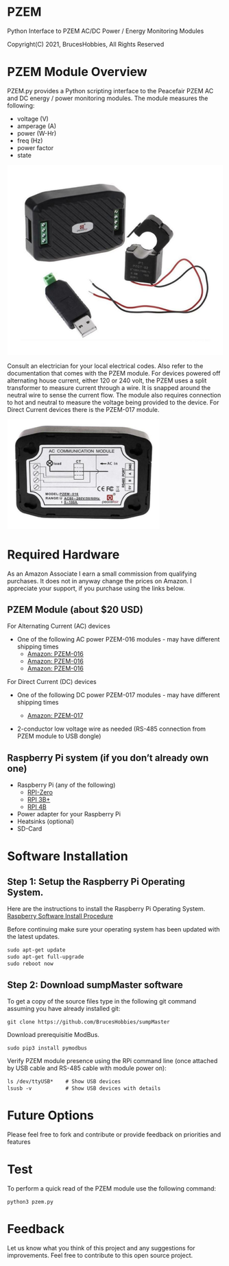 # PZEM
Python Interface to PZEM AC/DC Power / Energy Monitoring Modules

Copyright(C) 2021, BrucesHobbies,
All Rights Reserved

# PZEM Module Overview
PZEM.py provides a Python scripting interface to the Peacefair PZEM AC and DC energy / power monitoring modules. The module measures the following:
- voltage (V)
- amperage (A)
- power (W-Hr)
- freq (Hz)
- power factor
- state

![Figure 1: PZEM](https://github.com/BrucesHobbies/sumpMaster/blob/main/figures/figure1.png)

Consult an electrician for your local electrical codes. Also refer to the documentation that comes with the PZEM module. For devices powered off alternating house current, either 120 or 240 volt, the PZEM uses a split transformer to measure current through a wire. It is snapped around the neutral wire to sense the current flow. The module also requires connection to hot and neutral to measure the voltage being provided to the device. For Direct Current devices there is the PZEM-017 module.

![Figure 2: PZEM Wiring](https://github.com/BrucesHobbies/sumpMaster/blob/main/figures/figure2.png)

# Required Hardware 
As an Amazon Associate I earn a small commission from qualifying purchases. It does not in anyway change the prices on Amazon. I appreciate your support, if you purchase using the links below.
## PZEM Module (about $20 USD)
For Alternating Current (AC) devices
- One of the following AC power PZEM-016 modules - may have different shipping times
  - [Amazon: PZEM-016](https://amzn.to/394y8VT)
  - [Amazon: PZEM-016](https://amzn.to/2PhmK1M)
  - [Amazon: PZEM-016](https://amzn.to/3lG36su)

For Direct Current (DC) devices
- One of the following DC power PZEM-017 modules - may have different shipping times
  - [Amazon: PZEM-017](https://amzn.to/315rXwv)

- 2-conductor low voltage wire as needed (RS-485 connection from PZEM module to USB dongle)

## Raspberry Pi system (if you don’t already own one)
- Raspberry Pi (any of the following)
  - [RPI-Zero]( https://amzn.to/3ly0mM0)
  - [RPI 3B+]( https://amzn.to/3lyPBJe)
  - [RPI 4B]( https://amzn.to/2Vwulto)
- Power adapter for your Raspberry Pi
- Heatsinks (optional)
- SD-Card


# Software Installation
## Step 1: Setup the Raspberry Pi Operating System.
Here are the instructions to install the Raspberry Pi Operating System.
[Raspberry Software Install Procedure](https://www.raspberrypi.org/software/operating-systems/)

Before continuing make sure your operating system has been updated with the latest updates.

    sudo apt-get update
    sudo apt-get full-upgrade
    sudo reboot now


## Step 2: Download sumpMaster software
To get a copy of the source files type in the following git command assuming you have already installed git:

    git clone https://github.com/BrucesHobbies/sumpMaster

Download prerequisitie ModBus.

    sudo pip3 install pymodbus

Verify PZEM module presence using the RPi command line (once attached by USB cable and RS-485 cable with module power on):

    ls /dev/ttyUSB*    # Show USB devices
    lsusb -v           # Show USB devices with details

# Future Options
Please feel free to fork and contribute or provide feedback on priorities and features

# Test 
To perform a quick read of the PZEM module use the following command:

    python3 pzem.py

# Feedback
Let us know what you think of this project and any suggestions for improvements. Feel free to contribute to this open source project.
